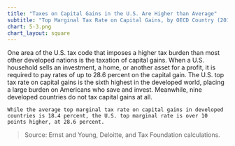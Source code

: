 ```yaml
---
title: "Taxes on Capital Gains in the U.S. Are Higher than Average"
subtitle: "Top Marginal Tax Rate on Capital Gains, by OECD Country (2015)"
chart: 5-3.png
chart_layout: square
---
```

One area of the U.S. tax code that imposes a higher tax burden than most other developed nations is the taxation of capital gains. When a U.S. household sells an investment, a home, or another asset for a profit, it is required to pay rates of up to 28.6 percent on the capital gain. The U.S. top tax rate on capital gains is the sixth highest in the developed world, placing a large burden on Americans who save and invest. Meanwhile, nine developed countries do not tax capital gains at all.

```
While the average top marginal tax rate on capital gains in developed countries is 18.4 percent, the U.S. top marginal rate is over 10 points higher, at 28.6 percent.
```
>Source: Ernst and Young, Deloitte, and Tax Foundation calculations.
